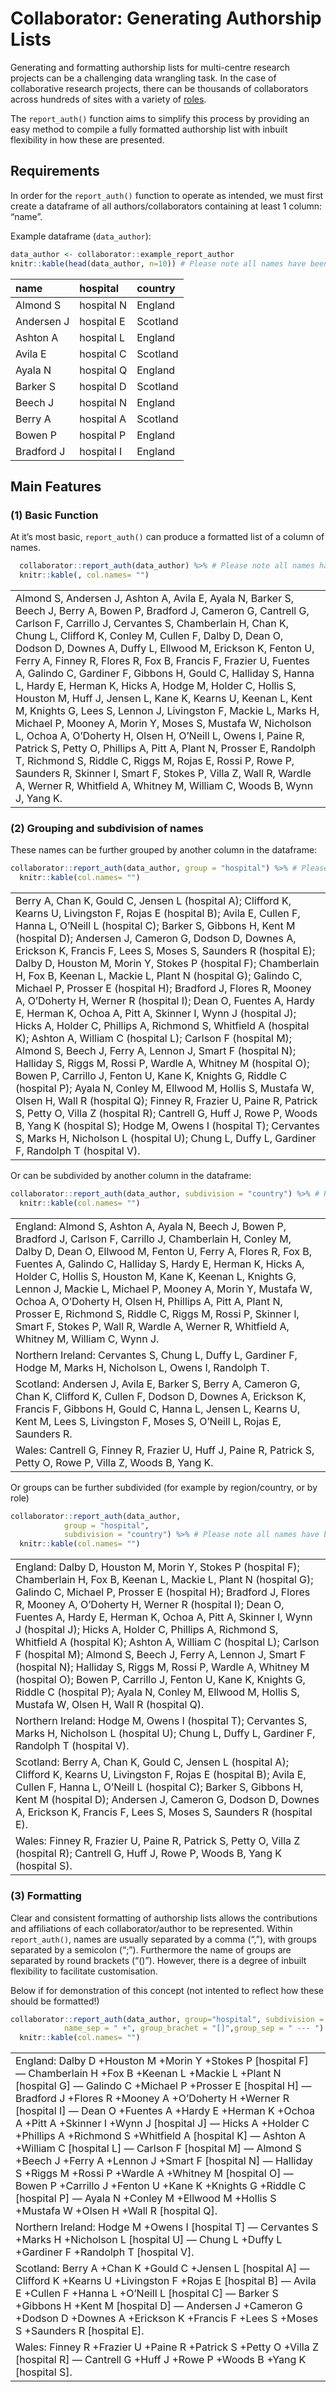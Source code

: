 Collaborator: Generating Authorship Lists
=========================================

Generating and formatting authorship lists for multi-centre research
projects can be a challenging data wrangling task. In the case of
collaborative research projects, there can be thousands of collaborators
across hundreds of sites with a variety of
[roles](https://doi.org/10.1016/j.ijsu.2017.12.019).

The `report_auth()` function aims to simplify this process by providing
an easy method to compile a fully formatted authorship list with inbuilt
flexibility in how these are presented.

Requirements
------------

In order for the `report_auth()` function to operate as intended, we
must first create a dataframe of all authors/collaborators containing at
least 1 column: “name”.

Example dataframe (`data_author`):

``` r
data_author <- collaborator::example_report_author
knitr::kable(head(data_author, n=10)) # Please note all names have been randomly generated
```

| name       | hospital   | country  |
|:-----------|:-----------|:---------|
| Almond S   | hospital N | England  |
| Andersen J | hospital E | Scotland |
| Ashton A   | hospital L | England  |
| Avila E    | hospital C | Scotland |
| Ayala N    | hospital Q | England  |
| Barker S   | hospital D | Scotland |
| Beech J    | hospital N | England  |
| Berry A    | hospital A | Scotland |
| Bowen P    | hospital P | England  |
| Bradford J | hospital I | England  |

Main Features
-------------

### (1) Basic Function

At it’s most basic, `report_auth()` can produce a formatted list of a
column of names.

``` r
  collaborator::report_auth(data_author) %>% # Please note all names have been randomly generated
  knitr::kable(, col.names= "") 
```

<table>
<colgroup>
<col style="width: 100%" />
</colgroup>
<tbody>
<tr class="odd">
<td style="text-align: left;">Almond S, Andersen J, Ashton A, Avila E, Ayala N, Barker S, Beech J, Berry A, Bowen P, Bradford J, Cameron G, Cantrell G, Carlson F, Carrillo J, Cervantes S, Chamberlain H, Chan K, Chung L, Clifford K, Conley M, Cullen F, Dalby D, Dean O, Dodson D, Downes A, Duffy L, Ellwood M, Erickson K, Fenton U, Ferry A, Finney R, Flores R, Fox B, Francis F, Frazier U, Fuentes A, Galindo C, Gardiner F, Gibbons H, Gould C, Halliday S, Hanna L, Hardy E, Herman K, Hicks A, Hodge M, Holder C, Hollis S, Houston M, Huff J, Jensen L, Kane K, Kearns U, Keenan L, Kent M, Knights G, Lees S, Lennon J, Livingston F, Mackie L, Marks H, Michael P, Mooney A, Morin Y, Moses S, Mustafa W, Nicholson L, Ochoa A, O’Doherty H, Olsen H, O’Neill L, Owens I, Paine R, Patrick S, Petty O, Phillips A, Pitt A, Plant N, Prosser E, Randolph T, Richmond S, Riddle C, Riggs M, Rojas E, Rossi P, Rowe P, Saunders R, Skinner I, Smart F, Stokes P, Villa Z, Wall R, Wardle A, Werner R, Whitfield A, Whitney M, William C, Woods B, Wynn J, Yang K.</td>
</tr>
</tbody>
</table>

### (2) Grouping and subdivision of names

These names can be further grouped by another column in the dataframe:

``` r
collaborator::report_auth(data_author, group = "hospital") %>% # Please note all names have been randomly generated
  knitr::kable(col.names= "") 
```

<table>
<colgroup>
<col style="width: 100%" />
</colgroup>
<tbody>
<tr class="odd">
<td style="text-align: left;">Berry A, Chan K, Gould C, Jensen L (hospital A); Clifford K, Kearns U, Livingston F, Rojas E (hospital B); Avila E, Cullen F, Hanna L, O’Neill L (hospital C); Barker S, Gibbons H, Kent M (hospital D); Andersen J, Cameron G, Dodson D, Downes A, Erickson K, Francis F, Lees S, Moses S, Saunders R (hospital E); Dalby D, Houston M, Morin Y, Stokes P (hospital F); Chamberlain H, Fox B, Keenan L, Mackie L, Plant N (hospital G); Galindo C, Michael P, Prosser E (hospital H); Bradford J, Flores R, Mooney A, O’Doherty H, Werner R (hospital I); Dean O, Fuentes A, Hardy E, Herman K, Ochoa A, Pitt A, Skinner I, Wynn J (hospital J); Hicks A, Holder C, Phillips A, Richmond S, Whitfield A (hospital K); Ashton A, William C (hospital L); Carlson F (hospital M); Almond S, Beech J, Ferry A, Lennon J, Smart F (hospital N); Halliday S, Riggs M, Rossi P, Wardle A, Whitney M (hospital O); Bowen P, Carrillo J, Fenton U, Kane K, Knights G, Riddle C (hospital P); Ayala N, Conley M, Ellwood M, Hollis S, Mustafa W, Olsen H, Wall R (hospital Q); Finney R, Frazier U, Paine R, Patrick S, Petty O, Villa Z (hospital R); Cantrell G, Huff J, Rowe P, Woods B, Yang K (hospital S); Hodge M, Owens I (hospital T); Cervantes S, Marks H, Nicholson L (hospital U); Chung L, Duffy L, Gardiner F, Randolph T (hospital V).</td>
</tr>
</tbody>
</table>

Or can be subdivided by another column in the dataframe:

``` r
collaborator::report_auth(data_author, subdivision = "country") %>% # Please note all names have been randomly generated
  knitr::kable(col.names= "")
```

<table>
<colgroup>
<col style="width: 100%" />
</colgroup>
<tbody>
<tr class="odd">
<td style="text-align: left;">England: Almond S, Ashton A, Ayala N, Beech J, Bowen P, Bradford J, Carlson F, Carrillo J, Chamberlain H, Conley M, Dalby D, Dean O, Ellwood M, Fenton U, Ferry A, Flores R, Fox B, Fuentes A, Galindo C, Halliday S, Hardy E, Herman K, Hicks A, Holder C, Hollis S, Houston M, Kane K, Keenan L, Knights G, Lennon J, Mackie L, Michael P, Mooney A, Morin Y, Mustafa W, Ochoa A, O’Doherty H, Olsen H, Phillips A, Pitt A, Plant N, Prosser E, Richmond S, Riddle C, Riggs M, Rossi P, Skinner I, Smart F, Stokes P, Wall R, Wardle A, Werner R, Whitfield A, Whitney M, William C, Wynn J.</td>
</tr>
<tr class="even">
<td style="text-align: left;">Northern Ireland: Cervantes S, Chung L, Duffy L, Gardiner F, Hodge M, Marks H, Nicholson L, Owens I, Randolph T.</td>
</tr>
<tr class="odd">
<td style="text-align: left;">Scotland: Andersen J, Avila E, Barker S, Berry A, Cameron G, Chan K, Clifford K, Cullen F, Dodson D, Downes A, Erickson K, Francis F, Gibbons H, Gould C, Hanna L, Jensen L, Kearns U, Kent M, Lees S, Livingston F, Moses S, O’Neill L, Rojas E, Saunders R.</td>
</tr>
<tr class="even">
<td style="text-align: left;">Wales: Cantrell G, Finney R, Frazier U, Huff J, Paine R, Patrick S, Petty O, Rowe P, Villa Z, Woods B, Yang K.</td>
</tr>
</tbody>
</table>

Or groups can be further subdivided (for example by region/country, or
by role)

``` r
collaborator::report_auth(data_author,
            group = "hospital",
            subdivision = "country") %>% # Please note all names have been randomly generated
  knitr::kable(col.names= "")
```

<table>
<colgroup>
<col style="width: 100%" />
</colgroup>
<tbody>
<tr class="odd">
<td style="text-align: left;">England: Dalby D, Houston M, Morin Y, Stokes P (hospital F); Chamberlain H, Fox B, Keenan L, Mackie L, Plant N (hospital G); Galindo C, Michael P, Prosser E (hospital H); Bradford J, Flores R, Mooney A, O’Doherty H, Werner R (hospital I); Dean O, Fuentes A, Hardy E, Herman K, Ochoa A, Pitt A, Skinner I, Wynn J (hospital J); Hicks A, Holder C, Phillips A, Richmond S, Whitfield A (hospital K); Ashton A, William C (hospital L); Carlson F (hospital M); Almond S, Beech J, Ferry A, Lennon J, Smart F (hospital N); Halliday S, Riggs M, Rossi P, Wardle A, Whitney M (hospital O); Bowen P, Carrillo J, Fenton U, Kane K, Knights G, Riddle C (hospital P); Ayala N, Conley M, Ellwood M, Hollis S, Mustafa W, Olsen H, Wall R (hospital Q).</td>
</tr>
<tr class="even">
<td style="text-align: left;">Northern Ireland: Hodge M, Owens I (hospital T); Cervantes S, Marks H, Nicholson L (hospital U); Chung L, Duffy L, Gardiner F, Randolph T (hospital V).</td>
</tr>
<tr class="odd">
<td style="text-align: left;">Scotland: Berry A, Chan K, Gould C, Jensen L (hospital A); Clifford K, Kearns U, Livingston F, Rojas E (hospital B); Avila E, Cullen F, Hanna L, O’Neill L (hospital C); Barker S, Gibbons H, Kent M (hospital D); Andersen J, Cameron G, Dodson D, Downes A, Erickson K, Francis F, Lees S, Moses S, Saunders R (hospital E).</td>
</tr>
<tr class="even">
<td style="text-align: left;">Wales: Finney R, Frazier U, Paine R, Patrick S, Petty O, Villa Z (hospital R); Cantrell G, Huff J, Rowe P, Woods B, Yang K (hospital S).</td>
</tr>
</tbody>
</table>

### (3) Formatting

Clear and consistent formatting of authorship lists allows the
contributions and affiliations of each collaborator/author to be
represented. Within `report_auth()`, names are usually separated by a
comma (“,”), with groups separated by a semicolon (“;”). Furthermore the
name of groups are separated by round brackets (“()”). However, there is
a degree of inbuilt flexibility to facilitate customisation.

Below if for demonstration of this concept (not intented to reflect how
these should be formatted!)

``` r
collaborator::report_auth(data_author, group="hospital", subdivision = "country",
            name_sep = " +", group_brachet = "[]",group_sep = " --- ") %>% # Please note all names have been randomly generated
  knitr::kable(col.names= "")
```

<table>
<colgroup>
<col style="width: 100%" />
</colgroup>
<tbody>
<tr class="odd">
<td style="text-align: left;">England: Dalby D +Houston M +Morin Y +Stokes P [hospital F] — Chamberlain H +Fox B +Keenan L +Mackie L +Plant N [hospital G] — Galindo C +Michael P +Prosser E [hospital H] — Bradford J +Flores R +Mooney A +O’Doherty H +Werner R [hospital I] — Dean O +Fuentes A +Hardy E +Herman K +Ochoa A +Pitt A +Skinner I +Wynn J [hospital J] — Hicks A +Holder C +Phillips A +Richmond S +Whitfield A [hospital K] — Ashton A +William C [hospital L] — Carlson F [hospital M] — Almond S +Beech J +Ferry A +Lennon J +Smart F [hospital N] — Halliday S +Riggs M +Rossi P +Wardle A +Whitney M [hospital O] — Bowen P +Carrillo J +Fenton U +Kane K +Knights G +Riddle C [hospital P] — Ayala N +Conley M +Ellwood M +Hollis S +Mustafa W +Olsen H +Wall R [hospital Q].</td>
</tr>
<tr class="even">
<td style="text-align: left;">Northern Ireland: Hodge M +Owens I [hospital T] — Cervantes S +Marks H +Nicholson L [hospital U] — Chung L +Duffy L +Gardiner F +Randolph T [hospital V].</td>
</tr>
<tr class="odd">
<td style="text-align: left;">Scotland: Berry A +Chan K +Gould C +Jensen L [hospital A] — Clifford K +Kearns U +Livingston F +Rojas E [hospital B] — Avila E +Cullen F +Hanna L +O’Neill L [hospital C] — Barker S +Gibbons H +Kent M [hospital D] — Andersen J +Cameron G +Dodson D +Downes A +Erickson K +Francis F +Lees S +Moses S +Saunders R [hospital E].</td>
</tr>
<tr class="even">
<td style="text-align: left;">Wales: Finney R +Frazier U +Paine R +Patrick S +Petty O +Villa Z [hospital R] — Cantrell G +Huff J +Rowe P +Woods B +Yang K [hospital S].</td>
</tr>
</tbody>
</table>
